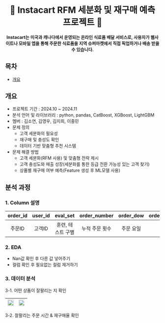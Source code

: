 <h1 align="center">
🥕 Instacart RFM 세분화 및 재구매 예측 프로젝트 🥕
</h1>
<h4 align="center">
Instacart는 미국과 캐나다에서 운영되는 온라인 식료품 배달 서비스로, 
사용자가 웹사이트나 모바일 앱을 통해 주문한 식료품을 지역 
슈퍼마켓에서 직접 픽업하거나 배송 받을 수 있습니다.
</h4>

## 목차
- [개요](#개요)

## 개요
- 프로젝트 기간 : 2024.10 ~ 2024.11
- 분석 언어 및 라이브러리 : python, pandas, CatBoost, XGBoost, LightGBM
- 멤버 : 김소연, 김영우, 김지희, 이중민
- 문제 정의                
  - 고객 세분화의 필요성 
  - 재구매 및 충성도 확인
  - 데이터 기반 맞춤형 추천 시스템
- 문제 해결 방법
  - 고객 세분화(RFM 사용) 및 맞춤형 전략 제시
  - 고객 충성도와 매출 성장(세분화를 통한 등급 전환 가능성 있는 고객 찾기)
  - 상품별 재구매 여부 예측(Feature 생성 후 ML모델 사용)

## 분석 과정
### 1. Column 설명
|order_id|user_id|eval_set|order_number|order_dow|order_hour_of_day|days_since_prior_order|product_id|add_to_cart_order|reordered|
|:---:|:---:|:---:|:---:|:---:|:---:|:---:|:---:|:---:|:---:|
|주문ID|고객ID|훈련, 테스트 구별|누적 주문 횟수|주문 요일|주문 시간|주문 주기|물건ID|장바구니담은순서|재주문여부|

### 2. EDA
- Nan값 확인 후 다른 값 넣어주기
- 컬럼 확인 후 필요없는 컬럼 제거하기

### 3. 데이터 분석
3-1. 어떤 상품이 잘팔리는 지 확인

<img src = "https://github.com/user-attachments/assets/7e6b76f8-9628-4b86-a437-eec96316a5ae" width=100%> |<img src="https://github.com/user-attachments/assets/d20ba7f4-d125-470f-8176-c018aa0c225b" width=120%>
--- | --- | 


3-2. 잘팔리는 주문 시간 & 재구매율 확인


